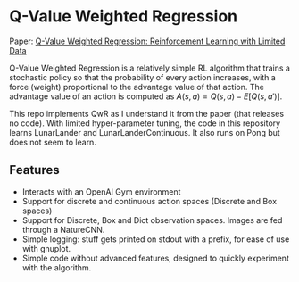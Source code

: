 # Q-Value Weighted Regression

Paper: [Q-Value Weighted Regression: Reinforcement Learning with Limited Data](https://ieeexplore.ieee.org/abstract/document/9892633?casa_token=7Br-eD7yKp8AAAAA:h2dLYzSXlXv-e9y6VnIrPFoKXWPh2eo_htIUwGPV-WFinCMVxPlsWw0jSzoZvOrDHWVFc-DThgO9aA)

Q-Value Weighted Regression is a relatively simple RL algorithm that trains a stochastic policy so that the probability of every action increases, with a force (weight) proportional to the advantage value of that action. The advantage value of an action is computed as $A(s, a) = Q(s, a) - E[Q(s, a')]$.

This repo implements QwR as I understand it from the paper (that releases no code). With limited hyper-parameter tuning, the code in this repository learns LunarLander and LunarLanderContinuous. It also runs on Pong but does not seem to learn.

## Features

- Interacts with an OpenAI Gym environment
- Support for discrete and continuous action spaces (Discrete and Box spaces)
- Support for Discrete, Box and Dict observation spaces. Images are fed through a NatureCNN.
- Simple logging: stuff gets printed on stdout with a prefix, for ease of use with gnuplot.
- Simple code without advanced features, designed to quickly experiment with the algorithm.
